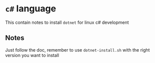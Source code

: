 # `c#` language

This contain notes to install `dotnet` for linux c# development

## Notes

Just follow the doc, remember to use `dotnet-install.sh` with the right version you want to install
